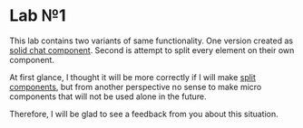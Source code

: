 # Lab №1

This lab contains two variants of same functionality. One version created as [solid chat component](./src/Components/Chat). Second is attempt to split every element on their own component.

At first glance, I thought it will be more correctly if I will make [split components](./src/Components/Attempts), but from another perspective no sense to make micro components that will not be used alone in the future.

Therefore, I will be glad to see a feedback from you about this situation.

